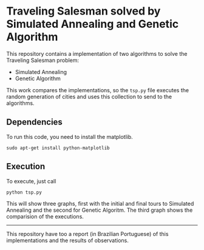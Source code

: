 # Traveling Salesman solved by Simulated Annealing and Genetic Algorithm

This repository contains a implementation of two algorithms to solve the Traveling Salesman problem:

* Simulated Annealing
* Genetic Algorithm

This work compares the implementations, so the ```tsp.py``` file executes the random generation of cities and uses this collection to send to the algorithms.

## Dependencies

To run this code, you need to install the matplotlib. 

``` sudo apt-get install python-matplotlib ``` 

## Execution

To execute, just call

``` python tsp.py ```

This will show three graphs, first with the initial and final tours to Simulated Annealing and the second for Genetic Algoritm. The third graph shows the comparision of the executions.

-------

This repository have too a report (in Brazilian Portuguese) of this implementations and the results of observations.
